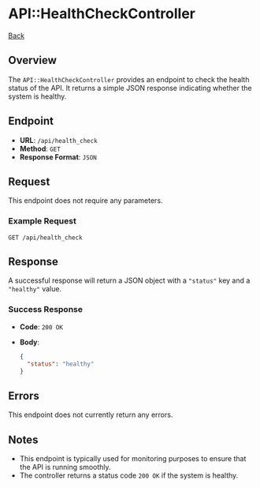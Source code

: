 # API::HealthCheckController

[Back](/docs/docs.md)

## Overview

The `API::HealthCheckController` provides an endpoint to check the health status of the API. It returns a simple JSON
response indicating whether the system is healthy.

## Endpoint

- **URL**: `/api/health_check`
- **Method**: `GET`
- **Response Format**: `JSON`

## Request

This endpoint does not require any parameters.

### Example Request

```http
GET /api/health_check
```

## Response

A successful response will return a JSON object with a `"status"` key and a `"healthy"` value.

### Success Response

- **Code**: `200 OK`
- **Body**:

  ```json
  {
    "status": "healthy"
  }
  ```

## Errors

This endpoint does not currently return any errors.

## Notes

- This endpoint is typically used for monitoring purposes to ensure that the API is running smoothly.
- The controller returns a status code `200 OK` if the system is healthy.
